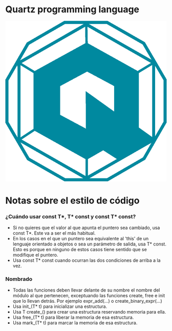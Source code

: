 # Quartz programming language

![](https://raw.githubusercontent.com/deltegui/quartz/%238-closures/logo/quartz.png?token=ADHDBXCE5KP6AJ227G5S3QLBBAN2G "Quartz")

# Notas sobre el estilo de código

### ¿Cuándo usar const T*, T* const y const T* const?
- Si no quieres que el valor al que apunta el puntero sea cambiado, usa const T*. Este va a ser el más habitual.
- En los casos en el que un puntero sea equivalente al 'this' de un lenguaje orientado a objetos o sea un parámetro de salida, usa T* const. Esto es porque en ninguno de estos casos tiene sentido que se modifique el puntero.
- Usa const T* const cuando ocurran las dos condiciones de arriba a la vez.

### Nombrado

- Todas las funciones deben llevar delante de su nombre el nombre del módulo al que pertenecen, exceptuando las funciones create, free e init que lo llevan detrás.
  Por ejemplo expr_add(...) o create_binary_expr(...)
- Usa init_<module>(T* t) para inicializar una estructura.
- Usa T create_<module>() para crear una estructura reservando memoria para ella.
- Usa free_<module>(T* t) para liberar la memoria de esa estructura.
- Usa mark_<module>(T* t) para marcar la memoria de esa estructura.

